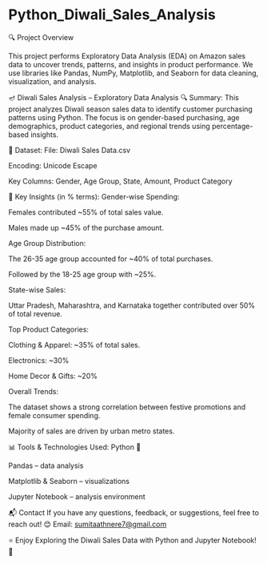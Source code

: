 # Python_Diwali_Sales_Analysis

🔍 Project Overview

This project performs Exploratory Data Analysis (EDA) on Amazon sales data to uncover trends, patterns, and insights in product performance. We use libraries like Pandas, NumPy, Matplotlib, and Seaborn for data cleaning, visualization, and analysis.

🪔 Diwali Sales Analysis – Exploratory Data Analysis
🔍 Summary:
This project analyzes Diwali season sales data to identify customer purchasing patterns using Python. The focus is on gender-based purchasing, age demographics, product categories, and regional trends using percentage-based insights.

📁 Dataset:
File: Diwali Sales Data.csv

Encoding: Unicode Escape

Key Columns: Gender, Age Group, State, Amount, Product Category

📌 Key Insights (in % terms):
Gender-wise Spending:

Females contributed ~55% of total sales value.

Males made up ~45% of the purchase amount.

Age Group Distribution:

The 26-35 age group accounted for ~40% of total purchases.

Followed by the 18-25 age group with ~25%.

State-wise Sales:

Uttar Pradesh, Maharashtra, and Karnataka together contributed over 50% of total revenue.

Top Product Categories:

Clothing & Apparel: ~35% of total sales.

Electronics: ~30%

Home Decor & Gifts: ~20%

Overall Trends:

The dataset shows a strong correlation between festive promotions and female consumer spending.

Majority of sales are driven by urban metro states.

📊 Tools & Technologies Used:
Python 🐍

Pandas – data analysis

Matplotlib & Seaborn – visualizations

Jupyter Notebook – analysis environment

📬 Contact If you have any questions, feedback, or suggestions, feel free to reach out! 😊 Email: sumitaathnere7@gmail.com

⭐ Enjoy Exploring the Diwali Sales Data with Python and Jupyter Notebook! 🚀
